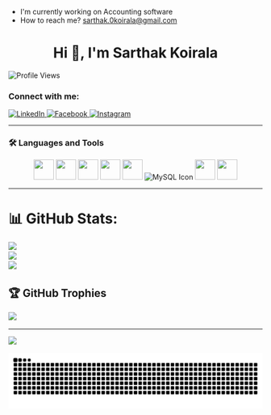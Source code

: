 
- I'm currently working on Accounting software
- How to reach me? sarthak.0koirala@gmail.com


<h1 align="center">Hi 👋, I'm Sarthak Koirala</h1>

![Profile Views](https://komarev.com/ghpvc/?username=123sarthak&color=blue)

### Connect with me:

<p align="left" style="margin: 0; padding: 0;">
  <a href="https://www.linkedin.com/in/sarthak-koirala-9455a1320/>" target="_blank">
    <img src="https://cdn-icons-png.flaticon.com/512/174/174857.png" alt="LinkedIn" width="40" height="40"/>
  </a>
  <a href="https://www.facebook.com/anjal.joshi.543" target="_blank">
    <img src="https://cdn-icons-png.flaticon.com/512/733/733547.png" alt="Facebook" width="40" height="40"/>
  </a>
  <a href="https://www.instagram.com/_i.m.sarthak/> target="_blank">
    <img src="https://cdn-icons-png.flaticon.com/512/2111/2111463.png" alt="Instagram" width="40" height="40"/>
  </a>
</p>


---

### 🛠️ Languages and Tools

<p align="center">
  <img src="https://cdn.jsdelivr.net/gh/devicons/devicon/icons/csharp/csharp-original.svg" width="40" height="40"/>
  <img src="https://cdn.jsdelivr.net/gh/devicons/devicon/icons/html5/html5-original.svg" width="40" height="40"/>
  <img src="https://cdn.jsdelivr.net/gh/devicons/devicon/icons/css3/css3-original.svg" width="40" height="40"/>
  <img src="https://cdn.jsdelivr.net/gh/devicons/devicon/icons/javascript/javascript-original.svg" width="40" height="40"/>
  <img src="https://cdn.jsdelivr.net/gh/devicons/devicon/icons/php/php-original.svg" width="40" height="40"/>
  <img src="https://api.iconify.design/logos:mysql.svg" width="40" height="40" alt="MySQL Icon" />
  <img src="https://cdn.jsdelivr.net/gh/devicons/devicon/icons/figma/figma-original.svg" width="40" height="40"/>
  <img src="https://cdn.jsdelivr.net/gh/devicons/devicon/icons/dot-net/dot-net-original.svg" width="40" height="40"/>
</p>



---


 
# 📊 GitHub Stats:
![](https://github-readme-stats.vercel.app/api?username=123sarthak&theme=dark&hide_border=false&include_all_commits=true&count_private=true)<br/>
![](https://nirzak-streak-stats.vercel.app/?user=123sarthak&theme=dark&hide_border=false)<br/>
![](https://github-readme-stats.vercel.app/api/top-langs/?username=123sarthak&theme=dark&hide_border=false&include_all_commits=true&count_private=true&layout=compact)

## 🏆 GitHub Trophies
![](https://github-profile-trophy.vercel.app/?username=123sarthak&theme=radical&no-frame=false&no-bg=true&margin-w=4)

---
[![](https://visitcount.itsvg.in/api?id=123sarthak&icon=0&color=0)](https://visitcount.itsvg.in)

<!-- Proudly created with GPRM ( https://gprm.itsvg.in ) -->






<picture>
  <source media="(prefers-color-scheme: dark)" srcset="https://raw.githubusercontent.com/123sarthak/123sarthak/output/github-snake-dark.svg" />
  <source media="(prefers-color-scheme: light)" srcset="https://raw.githubusercontent.com/123sarthak/123sarthak/output/github-snake.svg" />
  <img alt="github-snake" src="https://raw.githubusercontent.com/123sarthak/123sarthak/output/github-snake.svg" />
</picture>
